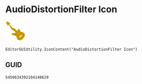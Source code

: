 # AudioDistortionFilter Icon
![](/img/AudioDistortionFilter%20Icon.png)

``` CSharp
EditorGUIUtility.IconContent("AudioDistortionFilter Icon")
```
## GUID
```
5450634392104148629
```
